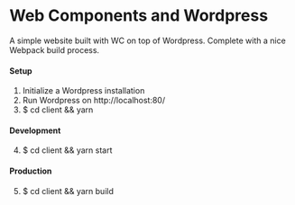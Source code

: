 # Web Components and Wordpress
A simple website built with WC on top of Wordpress. Complete with a nice Webpack build process.

#### Setup
1)  Initialize a Wordpress installation
2)  Run Wordpress on http://localhost:80/
3)  $ cd client && yarn

#### Development
4)  $ cd client && yarn start

#### Production
5)  $ cd client && yarn build
